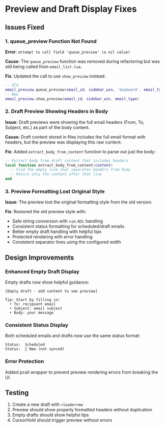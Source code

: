 # Preview and Draft Display Fixes

## Issues Fixed

### 1. queue_preview Function Not Found
**Error**: `attempt to call field 'queue_preview' (a nil value)`

**Cause**: The `queue_preview` function was removed during refactoring but was still being called from `email_list.lua`.

**Fix**: Updated the call to use `show_preview` instead:
```lua
-- Old
email_preview.queue_preview(email_id, sidebar_win, 'keyboard', email_type)
-- New
email_preview.show_preview(email_id, sidebar_win, email_type)
```

### 2. Draft Preview Showing Headers in Body
**Issue**: Draft previews were showing the full email headers (From, To, Subject, etc.) as part of the body content.

**Cause**: Draft content stored in files includes the full email format with headers, but the preview was displaying this raw content.

**Fix**: Added `extract_body_from_content` function to parse out just the body:
```lua
-- Extract body from draft content that includes headers
local function extract_body_from_content(content)
  -- Find the empty line that separates headers from body
  -- Return only the content after that line
end
```

### 3. Preview Formatting Lost Original Style
**Issue**: The preview lost the original formatting style from the old version.

**Fix**: Restored the old preview style with:
- Safe string conversion with `vim.NIL` handling
- Consistent status formatting for scheduled/draft emails
- Better empty draft handling with helpful tips
- Protected rendering with error handling
- Consistent separator lines using the configured width

## Design Improvements

### Enhanced Empty Draft Display
Empty drafts now show helpful guidance:
```
[Empty draft - add content to see preview]

Tip: Start by filling in:
  • To: recipient email
  • Subject: email subject
  • Body: your message
```

### Consistent Status Display
Both scheduled emails and drafts now use the same status format:
```
Status:  Scheduled
Status:  📝 New (not synced)
```

### Error Protection
Added pcall wrapper to prevent preview rendering errors from breaking the UI.

## Testing
1. Create a new draft with `<leader>mw`
2. Preview should show properly formatted headers without duplication
3. Empty drafts should show helpful tips
4. CursorHold should trigger preview without errors